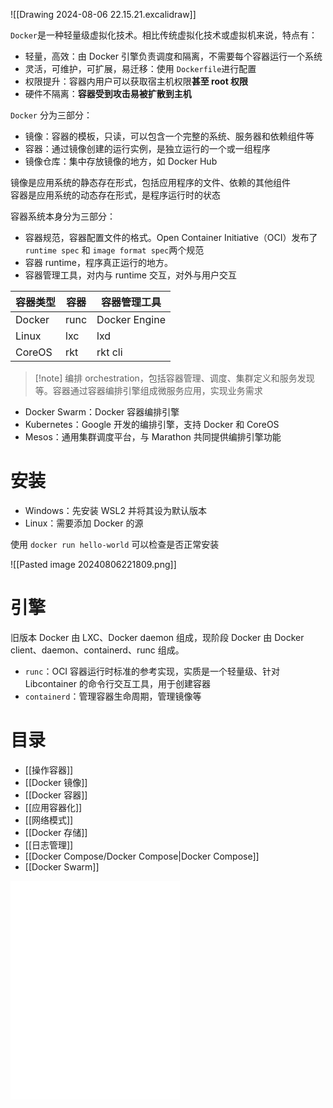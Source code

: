 ![[Drawing 2024-08-06 22.15.21.excalidraw]]

​`Docker`​ 是一种轻量级虚拟化技术。相比传统虚拟化技术或虚拟机来说，特点有：
* 轻量，高效：由 Docker 引擎负责调度和隔离，不需要每个容器运行一个系统
* 灵活，可维护，可扩展，易迁移：使用 `Dockerfile`​ 进行配置
* 权限提升：容器内用户可以获取宿主机权限**甚至 root 权限**
* 硬件不隔离：**容器受到攻击易被扩散到主机**

​`Docker`​ 分为三部分：
* 镜像：容器的模板，只读，可以包含一个完整的系统、服务器和依赖组件等
* 容器：通过镜像创建的运行实例，是独立运行的一个或一组程序
* 镜像仓库：集中存放镜像的地方，如 Docker Hub

镜像是应用系统的静态存在形式，包括应用程序的文件、依赖的其他组件  
容器是应用系统的动态存在形式，是程序运行时的状态

容器系统本身分为三部分：
* 容器规范，容器配置文件的格式。Open Container Initiative（OCI）发布了 `runtime spec`​ 和 `image format spec`​ 两个规范
* 容器 runtime，程序真正运行的地方。
* 容器管理工具，对内与 runtime 交互，对外与用户交互

|容器类型|容器|容器管理工具|
| ----------| ------| ---------------|
|Docker|runc|Docker Engine|
|Linux|lxc|lxd|
|CoreOS|rkt|rkt cli|

>[!note] 编排
>orchestration，包括容器管理、调度、集群定义和服务发现等。容器通过容器编排引擎组成微服务应用，实现业务需求

* Docker Swarm：Docker 容器编排引擎
* Kubernetes：Google 开发的编排引擎，支持 Docker 和 CoreOS
* Mesos：通用集群调度平台，与 Marathon 共同提供编排引擎功能

# 安装

* Windows：先安装 WSL2 并将其设为默认版本
* Linux：需要添加 Docker 的源

使用 `docker run hello-world`​ 可以检查是否正常安装

​![[Pasted image 20240806221809.png]]​

# 引擎

旧版本 Docker 由 LXC、Docker daemon 组成，现阶段 Docker 由 Docker client、daemon、containerd、runc 组成。

* ​`runc`​：OCI 容器运行时标准的参考实现，实质是一个轻量级、针对 Libcontainer 的命令行交互工具，用于创建容器
* ​`containerd`​：管理容器生命周期，管理镜像等
# 目录

- [[操作容器]]
- [[Docker 镜像]]
- [[Docker 容器]]
- [[应用容器化]]
- [[网络模式]]
- [[Docker 存储]]
- [[日志管理]]
- [[Docker Compose/Docker Compose|Docker Compose]]
- [[Docker Swarm]]


<iframe src="/widgets/widget-excalidraw/" data-src="/widgets/widget-excalidraw/" data-subtype="widget" border="0" frameborder="no" framespacing="0" allowfullscreen="true" style="width: 271px; height: 350px;"></iframe>

‍
